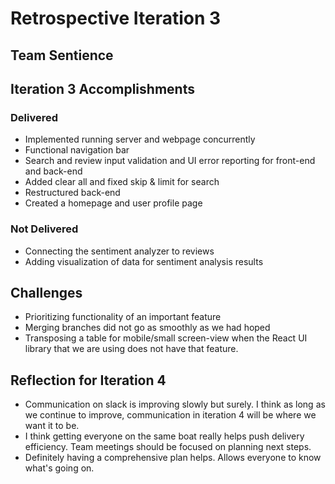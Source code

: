 # Retrospective Iteration 3
## Team Sentience

## __Iteration 3 Accomplishments__
### Delivered
- Implemented running server and webpage concurrently
- Functional navigation bar
- Search and review input validation and UI error reporting for front-end and back-end
- Added clear all and fixed skip & limit for search
- Restructured back-end
- Created a homepage and user profile page

### Not Delivered
- Connecting the sentiment analyzer to reviews
- Adding visualization of data for sentiment analysis results

## Challenges
- Prioritizing functionality of an important feature
- Merging branches did not go as smoothly as we had hoped
- Transposing a table for mobile/small screen-view when the React UI library that we are using does not have that feature.

## Reflection for Iteration 4
- Communication on slack is improving slowly but surely. I think as long as we continue to improve, communication in iteration 4 will be where we want it to be.
- I think getting everyone on the same boat really helps push delivery efficiency. Team meetings should be focused on planning next steps.
- Definitely having a comprehensive plan helps. Allows everyone to know what's going on.
